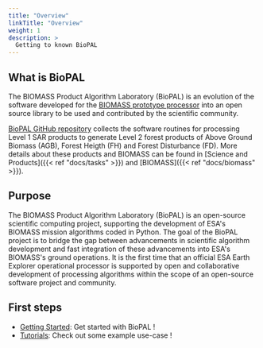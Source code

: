 ```yaml
---
title: "Overview"
linkTitle: "Overview"
weight: 1
description: >
  Getting to known BioPAL
---
```


## What is BioPAL

The BIOMASS Product Algorithm Laboratory (BioPAL) is an evolution of the software developed for the [BIOMASS prototype processor](https://www.mdpi.com/2072-4292/12/6/985) into an open source library to be used and contributed by the scientific community.

[BioPAL GitHub repository](https://github.com/BioPAL/BioPAL) collects the software routines for processing Level 1 SAR products to generate Level 2 forest products of Above Ground Biomass (AGB), Forest Heigth (FH) and Forest Disturbance (FD). More details about these products and BIOMASS can be found in [Science and Products]({{< ref "docs/tasks" >}}) and [BIOMASS]({{< ref "docs/biomass" >}}).

## Purpose

The BIOMASS Product Algorithm Laboratory (BioPAL) is an open-source scientific computing project, supporting the development of ESA's BIOMASS mission algorithms coded in Python. The goal of the BioPAL project is to bridge the gap between advancements in scientific algorithm development and fast integration of these advancements into ESA's BIOMASS's ground operations. It is the first time that an official ESA Earth Explorer operational processor is supported by open and collaborative development of processing algorithms within the scope of an open-source software project and community.

## First steps

* [Getting Started](https://biopal.readthedocs.io/en/latest/getting_started.html): Get started with BioPAL !
* [Tutorials](https://biopal.readthedocs.io/en/latest/tutorials.html): Check out some example use-case !